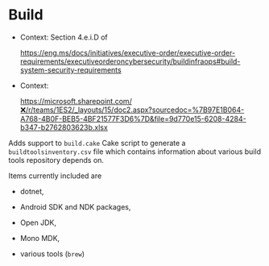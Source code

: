# Build


*   Context: Section 4.e.i.D of 

    https://eng.ms/docs/initiatives/executive-order/executive-order-requirements/executiveorderoncybersecurity/buildinfraops#build-system-security-requirements

*   Context: 

    https://microsoft.sharepoint.com/❌/r/teams/1ES2/_layouts/15/doc2.aspx?sourcedoc=%7B97E1B064-A768-4B0F-BEB5-4BF21577F3D6%7D&file=9d770e15-6208-4284-b347-b2762803623b.xlsx


Adds support to `build.cake` Cake script to generate a `buildtoolsinventory.csv` file
which contains information about various build tools repository depends on.

Items currently included are 

*   dotnet, 

*   Android SDK and NDK packages,

*   Open JDK, 

*   Mono MDK, 

*   various tools (`brew`)

